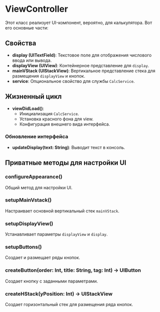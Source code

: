 # ViewController

Этот класс реализует UI-компонент, вероятно, для калькулятора. Вот его основные части:

## Свойства

- **display (UITextField)**: Текстовое поле для отображения числового ввода или вывода.
- **displayView (UIView)**: Контейнерное представление для `display`.
- **mainVStack (UIStackView)**: Вертикальное представление стека для размещения `displayView` и кнопок.
- **service**: Опциональное свойство для службы `CalcService`.

## Жизненный цикл

- **viewDidLoad()**: 
  - Инициализация `CalcService`.
  - Установка красного фона для view.
  - Конфигурация внешнего вида интерфейса.

### Обновление интерфейса

- **updateDisplay(text: String)**: Выводит текст в консоль.

## Приватные методы для настройки UI

### configureAppearance()

Общий метод для настройки UI.

### setupMainVstack()

Настраивает основной вертикальный стек `mainVStack`.

### setupDisplayView()

Устанавливает параметры `displayView` и `display`.

### setupButtons()

Создает и размещает ряды кнопок.

### createButton(order: Int, title: String, tag: Int) -> UIButton

Создает кнопку с заданными параметрами.

### createHStack(yPosition: Int) -> UIStackView

Создает горизонтальный стек для размещения ряда кнопок.

